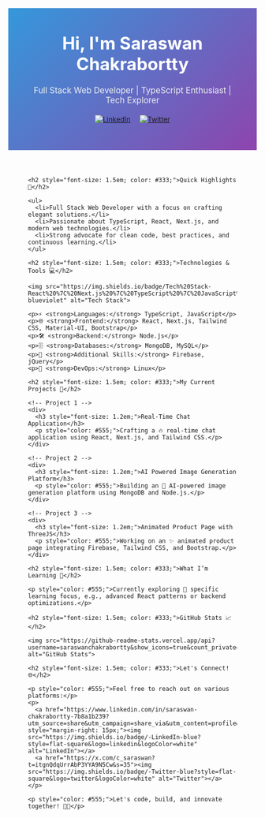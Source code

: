 <!-- ### Hi there 👋 -->

<!--
**saraswanchakrabortty/saraswanchakrabortty** is a ✨ _special_ ✨ repository because its `README.md` (this file) appears on your GitHub profile.

Here are some ideas to get you started:

- 🔭 I’m currently working on ...
- 🌱 I’m currently learning ...
- 👯 I’m looking to collaborate on ...
- 🤔 I’m looking for help with ...
- 💬 Ask me about ...
- 📫 How to reach me: ...
- 😄 Pronouns: ...
- ⚡ Fun fact: ...
-->

<!-- Header Section with Gradient Background -->
<div style="background: linear-gradient(135deg, #3498db, #8e44ad); padding: 40px; text-align: center;">

  <!-- Title -->
  <h1 style="color: #fff; font-size: 2.5em; margin-top: 10px;">Hi, I'm Saraswan Chakrabortty</h1>

  <!-- Subtitle -->
  <p style="color: #ecf0f1; font-size: 1.2em;">Full Stack Web Developer | TypeScript Enthusiast | Tech Explorer</p>

  <!-- Social Icons -->
  <p style="margin-top: 20px;">
    <a href="https://www.linkedin.com/in/saraswan-chakrabortty-7b8a1b239?utm_source=share&utm_campaign=share_via&utm_content=profile&utm_medium=android_app" style="margin-right: 15px;"><img src="https://img.shields.io/badge/-LinkedIn-blue?style=flat-square&logo=linkedin&logoColor=white" alt="LinkedIn"></a>
    <a href="https://x.com/c_saraswan?t=itgnQdqUrrAbP3YYA9N5Cw&s=35"><img src="https://img.shields.io/badge/-Twitter-blue?style=flat-square&logo=twitter&logoColor=white" alt="Twitter"></a>
  </p>

</div>

<!-- Main Content Section -->
<div style="padding: 40px;">

  <!-- Highlights Section -->
  <section>

    <h2 style="font-size: 1.5em; color: #333;">Quick Highlights 🚀</h2>

    <ul>
      <li>Full Stack Web Developer with a focus on crafting elegant solutions.</li>
      <li>Passionate about TypeScript, React, Next.js, and modern web technologies.</li>
      <li>Strong advocate for clean code, best practices, and continuous learning.</li>
    </ul>

  </section>

  <!-- Tech Stack Section -->
  <section>

    <h2 style="font-size: 1.5em; color: #333;">Technologies & Tools 💻</h2>

    <img src="https://img.shields.io/badge/Tech%20Stack-React%20%7C%20Next.js%20%7C%20TypeScript%20%7C%20JavaScript%20%7C%20MongoDB%20%7C%20MySQL%20%7C%20Tailwind%20CSS%20%7C%20Firebase%20%7C%20jQuery%20%7C%20Linux-blueviolet" alt="Tech Stack">

    <p>⚡ <strong>Languages:</strong> TypeScript, JavaScript</p>
    <p>🌐 <strong>Frontend:</strong> React, Next.js, Tailwind CSS, Material-UI, Bootstrap</p>
    <p>🛠️ <strong>Backend:</strong> Node.js</p>
    <p>🗄️ <strong>Databases:</strong> MongoDB, MySQL</p>
    <p>🚀 <strong>Additional Skills:</strong> Firebase, jQuery</p>
    <p>🐧 <strong>DevOps:</strong> Linux</p>

  </section>

  <!-- Projects Section -->
  <section>

    <h2 style="font-size: 1.5em; color: #333;">My Current Projects 🚧</h2>

    <!-- Project 1 -->
    <div>
      <h3 style="font-size: 1.2em;">Real-Time Chat Application</h3>
      <p style="color: #555;">Crafting a 🔥 real-time chat application using React, Next.js, and Tailwind CSS.</p>
    </div>

    <!-- Project 2 -->
    <div>
      <h3 style="font-size: 1.2em;">AI Powered Image Generation Platform</h3>
      <p style="color: #555;">Building an 🚀 AI-powered image generation platform using MongoDB and Node.js.</p>
    </div>

    <!-- Project 3 -->
    <div>
      <h3 style="font-size: 1.2em;">Animated Product Page with ThreeJS</h3>
      <p style="color: #555;">Working on an ✨ animated product page integrating Firebase, Tailwind CSS, and Bootstrap.</p>
    </div>

  </section>

  <!-- Learning Section -->
  <section>

    <h2 style="font-size: 1.5em; color: #333;">What I’m Learning 🌱</h2>

    <p style="color: #555;">Currently exploring 🚀 specific learning focus, e.g., advanced React patterns or backend optimizations.</p>

  </section>

  <!-- GitHub Stats Section -->
  <section>

    <h2 style="font-size: 1.5em; color: #333;">GitHub Stats 📈</h2>

    <img src="https://github-readme-stats.vercel.app/api?username=saraswanchakrabortty&show_icons=true&count_private=true&hide=contribs,issues&theme=radical" alt="GitHub Stats">

  </section>

  <!-- Let's Connect Section -->
  <section>

    <h2 style="font-size: 1.5em; color: #333;">Let's Connect! 🌐</h2>

    <p style="color: #555;">Feel free to reach out on various platforms:</p>
    <p>
      <a href="https://www.linkedin.com/in/saraswan-chakrabortty-7b8a1b239?utm_source=share&utm_campaign=share_via&utm_content=profile&utm_medium=android_app" style="margin-right: 15px;"><img src="https://img.shields.io/badge/-LinkedIn-blue?style=flat-square&logo=linkedin&logoColor=white" alt="LinkedIn"></a>
      <a href="https://x.com/c_saraswan?t=itgnQdqUrrAbP3YYA9N5Cw&s=35"><img src="https://img.shields.io/badge/-Twitter-blue?style=flat-square&logo=twitter&logoColor=white" alt="Twitter"></a>
    </p>

    <p style="color: #555;">Let's code, build, and innovate together! 🚀✨</p>

  </section>

</div>
